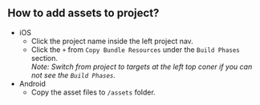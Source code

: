 How to add assets to project?
-----------------------------
- iOS  
  - Click the project name inside the left project nav.  
  - Click the `+` from `Copy Bundle Resources` under the `Build Phases` section.  
    *Note: Switch from project to targets at the left top coner if you can not see the `Build Phases`.*   
- Android  
  - Copy the asset files to `/assets` folder.  

